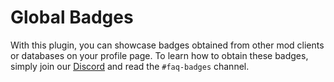 # Global Badges

With this plugin, you can showcase badges obtained from other mod clients or databases on your profile page. 
To learn how to obtain these badges, simply join our [Discord](`https://discord.gg/eTvYv95PCG`, 'Oh lala') and read the `#faq-badges` channel.

